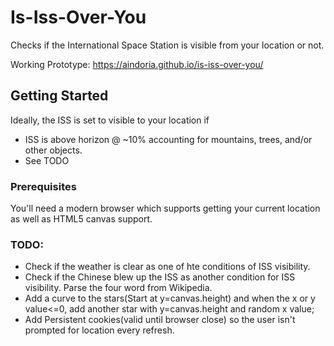 # Is-Iss-Over-You

Checks if the International Space Station is visible from your location or not.

Working Prototype: https://aindoria.github.io/is-iss-over-you/

## Getting Started

Ideally, the ISS is set to visible to your location if

* ISS is above horizon @ ~10% accounting for mountains, trees, and/or other objects.
* See TODO

### Prerequisites

You'll need a modern browser which supports getting your current location as well as HTML5 canvas support.


### TODO:

* Check if the weather is clear as one of hte conditions of ISS visibility.
* Check if the Chinese blew up the ISS as another condition for ISS visibility. Parse the four word from Wikipedia.
* Add a curve to the stars(Start at y=canvas.height) and when the x or y value<=0, add another star with y=canvas.height and random x value;
* Add Persistent cookies(valid until browser close) so the user isn't prompted for location every refresh.
